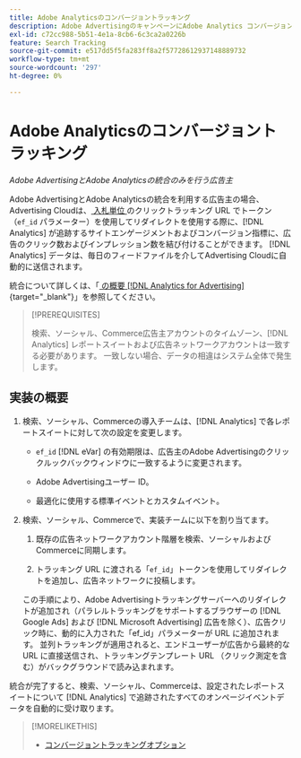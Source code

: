 ```yaml
---
title: Adobe Analyticsのコンバージョントラッキング
description: Adobe AdvertisingのキャンペーンにAdobe Analytics コンバージョントラッキングを使用する方法を説明します。
exl-id: c72cc988-5b51-4e1a-8cb6-6c3ca2a0226b
feature: Search Tracking
source-git-commit: e517dd5f5fa283ff8a2f57728612937148889732
workflow-type: tm+mt
source-wordcount: '297'
ht-degree: 0%

---
```


# Adobe Analyticsのコンバージョントラッキング

*Adobe AdvertisingとAdobe Analyticsの統合のみを行う広告主*

Adobe AdvertisingとAdobe Analyticsの統合を利用する広告主の場合、Advertising Cloudは、[ 入札単位 ](/help/search-social-commerce/glossary.md#a-b) のクリックトラッキング URL でトークン（`ef_id` パラメーター）を使用してリダイレクトを使用する際に、[!DNL Analytics] が追跡するサイトエンゲージメントおよびコンバージョン指標に、広告のクリック数およびインプレッション数を結び付けることができます。 [!DNL Analytics] データは、毎日のフィードファイルを介してAdvertising Cloudに自動的に送信されます。

統合について詳しくは、「[ の概要  [!DNL Analytics for Advertising]](https://experienceleague.adobe.com/docs/advertising-cloud/dsp/integrations/analytics/overview.html){target="_blank"}」を参照してください。

>[!PREREQUISITES]
>
> 検索、ソーシャル、Commerce広告主アカウントのタイムゾーン、[!DNL Analytics] レポートスイートおよび広告ネットワークアカウントは一致する必要があります。 一致しない場合、データの相違はシステム全体で発生します。

## 実装の概要

1. 検索、ソーシャル、Commerceの導入チームは、[!DNL Analytics] で各レポートスイートに対して次の設定を変更します。

   * `ef_id` [!DNL eVar] の有効期限は、広告主のAdobe Advertisingのクリックルックバックウィンドウに一致するように変更されます。

   * Adobe Advertisingユーザー ID。

   * 最適化に使用する標準イベントとカスタムイベント。

1. 検索、ソーシャル、Commerceで、実装チームに以下を割り当てます。

   1. 既存の広告ネットワークアカウント階層を検索、ソーシャルおよびCommerceに同期します。

   1. トラッキング URL に渡される「`ef_id`」トークンを使用してリダイレクトを追加し、広告ネットワークに投稿します。

   この手順により、Adobe Advertisingトラッキングサーバーへのリダイレクトが追加され（パラレルトラッキングをサポートするブラウザーの [!DNL Google Ads] および [!DNL Microsoft Advertising] 広告を除く）、広告クリック時に、動的に入力された「ef_id」パラメーターが URL に追加されます。 並列トラッキングが適用されると、エンドユーザーが広告から最終的な URL に直接送信され、トラッキングテンプレート URL （クリック測定を含む）がバックグラウンドで読み込まれます。

統合が完了すると、検索、ソーシャル、Commerceは、設定されたレポートスイートについて [!DNL Analytics] で追跡されたすべてのオンページイベントデータを自動的に受け取ります。

>[!MORELIKETHIS]
>
>* [ コンバージョントラッキングオプション ](conversion-tracking-about.md)
